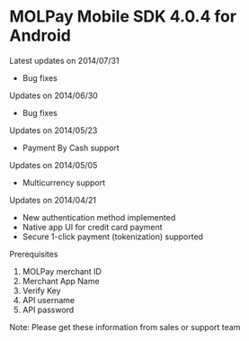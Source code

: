 MOLPay Mobile SDK 4.0.4 for Android
=================================

Latest updates on 2014/07/31

- Bug fixes

Updates on 2014/06/30

- Bug fixes

Updates on 2014/05/23

- Payment By Cash support

Updates on 2014/05/05

- Multicurrency support

Updates on 2014/04/21

- New authentication method implemented
- Native app UI for credit card payment
- Secure 1-click payment (tokenization) supported


Prerequisites

1. MOLPay merchant ID
2. Merchant App Name
3. Verify Key
4. API username
5. API password

Note: Please get these information from sales or support team
